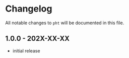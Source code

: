 # Changelog

All notable changes to `pht` will be documented in this file.

## 1.0.0 - 202X-XX-XX

- initial release
